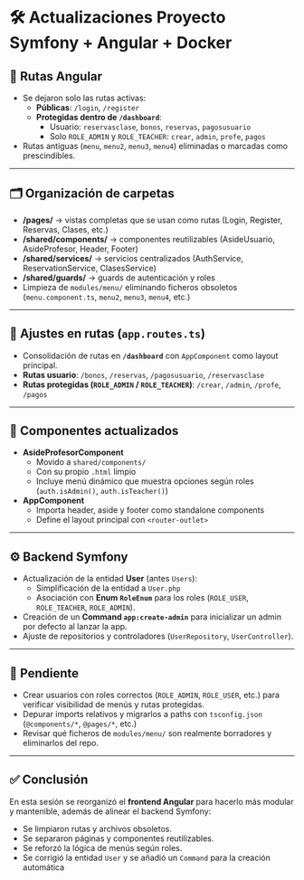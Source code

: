 # 🛠️ Actualizaciones Proyecto Symfony + Angular + Docker

## 📌 Rutas Angular
- Se dejaron solo las rutas activas:
  - **Públicas**: `/login`, `/register`
  - **Protegidas dentro de `/dashboard`**:
    - Usuario: `reservasclase`, `bonos`, `reservas`, `pagosusuario`
    - Solo `ROLE_ADMIN` y `ROLE_TEACHER`: `crear`, `admin`, `profe`, `pagos`
- Rutas antiguas (`menu`, `menu2`, `menu3`, `menu4`) eliminadas o marcadas como prescindibles.

---

## 🗂️ Organización de carpetas
- **/pages/** → vistas completas que se usan como rutas (Login, Register, Reservas, Clases, etc.)
- **/shared/components/** → componentes reutilizables (AsideUsuario, AsideProfesor, Header, Footer)
- **/shared/services/** → servicios centralizados (AuthService, ReservationService, ClasesService)
- **/shared/guards/** → guards de autenticación y roles
- Limpieza de `modules/menu/` eliminando ficheros obsoletos (`menu.component.ts`, `menu2`, `menu3`, `menu4`, etc.)

---

## 📜 Ajustes en rutas (`app.routes.ts`)
- Consolidación de rutas en **`/dashboard`** con `AppComponent` como layout principal.
- **Rutas usuario**: `/bonos`, `/reservas`, `/pagosusuario`, `/reservasclase`
- **Rutas protegidas (`ROLE_ADMIN` / `ROLE_TEACHER`)**: `/crear`, `/admin`, `/profe`, `/pagos`

---

## 🧩 Componentes actualizados
- **AsideProfesorComponent**
  - Movido a `shared/components/`
  - Con su propio `.html` limpio
  - Incluye menú dinámico que muestra opciones según roles (`auth.isAdmin()`, `auth.isTeacher()`)
- **AppComponent**
  - Importa header, aside y footer como standalone components
  - Define el layout principal con `<router-outlet>`

---

## ⚙️ Backend Symfony
- Actualización de la entidad **User** (antes `Users`):
  - Simplificación de la entidad a `User.php`
  - Asociación con **Enum `RoleEnum`** para los roles (`ROLE_USER`, `ROLE_TEACHER`, `ROLE_ADMIN`).
- Creación de un **Command `app:create-admin`** para inicializar un admin por defecto al lanzar la app.
- Ajuste de repositorios y controladores (`UserRepository`, `UserController`).

---

## 🚧 Pendiente
- Crear usuarios con roles correctos (`ROLE_ADMIN`, `ROLE_USER`, etc.) para verificar visibilidad de menús y rutas protegidas.
- Depurar imports relativos y migrarlos a paths con `tsconfig.json` (`@components/*`, `@pages/*`, etc.)
- Revisar qué ficheros de `modules/menu/` son realmente borradores y eliminarlos del repo.

---

## ✅ Conclusión
En esta sesión se reorganizó el **frontend Angular** para hacerlo más modular y mantenible, además de alinear el backend Symfony:
- Se limpiaron rutas y archivos obsoletos.
- Se separaron páginas y componentes reutilizables.
- Se reforzó la lógica de menús según roles.
- Se corrigió la entidad `User` y se añadió un `Command` para la creación automática